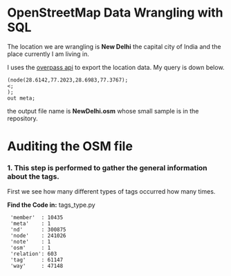 # OpenStreetMap Data Wrangling with SQL

The location we are wrangling is **New Delhi** the capital city of India and the place currently I am living in.

I uses the [overpass api](http://overpass-api.de/query_form.html) to export the location data. My query is down below.

```
(node(28.6142,77.2023,28.6983,77.3767);
<;
);
out meta;
```

the output file name is **NewDelhi.osm** whose small sample is in the repository. 

# Auditing the OSM file

### 1. This step is performed to gather the general information about the tags. 

First we see how many different types of tags occurred how many times.

**Find the Code in:** tags_type.py

```
 'member'  : 10435
 'meta'    : 1
 'nd'      : 300875
 'node'    : 241026
 'note'    : 1
 'osm'     : 1
 'relation': 603
 'tag'     : 61147
 'way'     : 47148
```



